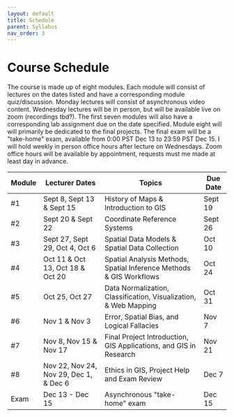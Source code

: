 ```yaml
---
layout: default
title: Schedule
parent: Syllabus
nav_order: 3
---
```


# Course Schedule

The course is made up of eight modules.  Each module will consist of lectures on the dates listed and have a corresponding module quiz/discussion.  Monday lectures will consist of asynchronous video content.  Wednesday lectures will be in person, but will be available live on zoom (recordings tbd?).  The first seven modules will also have a corresponding lab assignment due on the date specified.  Module eight will will primarily be dedicated to the final projects.  The final exam will be a "take-home" exam, available from 0:00 PST Dec 13 to 23:59 PST Dec 15.  I will hold weekly in person office hours after lecture on Wednesdays.  Zoom office hours will be available by appointment, requests must me made at least day in advance.  


|Module|            Lecturer Dates            |                              Topics                               |Due Date|
|------|--------------------------------------|-------------------------------------------------------------------|--------|
|#1    |Sept 8, Sept 13 & Sept 15             |History of Maps & Introduction to GIS                              |Sept 19 |
|#2    |Sept 20 & Sept 22                     |Coordinate Reference Systems                                       |Sept 26 |
|#3    |Sept 27, Sept 29, Oct 4, Oct 6        |Spatial Data Models & Spatial Data Collection                      |Oct 10  |
|#4    |Oct 11 & Oct 13, Oct 18 & Oct 20      |Spatial Analysis Methods, Spatial Inference Methods & GIS Workflows|Oct 24  |
|#5    |Oct 25, Oct 27                        |Data Normalization, Classification, Visualization, & Web Mapping   |Oct 31  |
|#6    |Nov 1 & Nov 3                         |Error, Spatial Bias, and Logical Fallacies                         |Nov 7   |
|#7    |Nov 8, Nov 15 & Nov 17                |Final Project Introduction, GIS Applications, and GIS in Research  |Nov 21  |
|#8    |Nov 22, Nov 24, Nov 29, Dec 1, & Dec 6|Ethics in GIS, Project Help and Exam Review                        |Dec 7   |
|Exam  |Dec 13 - Dec 15                       |Asynchronous "take-home" exam                                      |Dec 15  |


